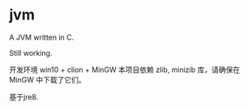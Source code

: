 # jvm
A JVM written in C.

Still working.

开发环境 win10 + clion + MinGW
本项目依赖 zlib, minizib 库，请确保在 MinGW 中下载了它们。

基于jre8.